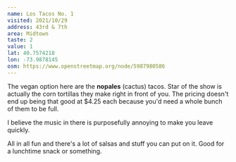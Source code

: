 ```yaml
---
name: Los Tacos No. 1
visited: 2021/10/29
address: 43rd & 7th
area: Midtown
taste: 2
value: 1
lat: 40.7574218
lon: -73.9878145
osm: https://www.openstreetmap.org/node/5987980586
---
```


The vegan option here are the **nopales** (cactus) tacos. Star of the show is actually the corn tortillas they make right in front of you. The pricing doesn't end up being that good at $4.25 each because you'd need a whole bunch of them to be full. 

I believe the music in there is purposefully annoying to make you leave quickly.

All in all fun and there's a lot of salsas and stuff you can put on it. Good for a lunchtime snack or something.
